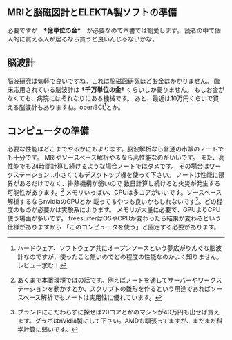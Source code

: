 
## MRIと脳磁図計とELEKTA製ソフトの準備

必要ですが　**†億単位の金†**　が必要なので本書では割愛します。
読者の中で個人的に買える人が居るなら買うと良いんじゃないかな。

## 脳波計

脳波研究は気軽で良いですね。これは脳磁図研究ほどお金はかかりません。
臨床応用されている脳波計は **†千万単位の金†** くらいしか要りません。
もしお金がなくても、病院にはそれなりにある機械です。
あと、最近は10万円くらいで買える脳波計もありますね。openBCI[^openbci]とか。

[^openbci]:ハードウェア、ソフトウェア共にオープンソースという夢広がりんぐな脳波計なのですが、使ったこと無いのでどの程度の性能なのかよく知りません。レビュー求む！

## コンピュータの準備

必要な性能はどこまでやるかにもよります。脳波解析なら普通の市販のノートでも十分です。
MRIやソースベース解析やるなら高性能なのがいいです。
また、高性能でも24時間計算し続けるような場合ノートではダメです。
その場合はワークステーション…小さくてもデスクトップ機を使って下さい。
ノートは性能に限界があるだけでなく、排熱機構が弱いので
数日計算し続けると火災が発生する可能性があります。[^note]
メモリいっぱい、CPUは多コアがいいです。ソースベース解析するならnvidiaのGPUとか
載ってるやつも良いかもしれないです[^nedan]。どの程度のものが必要かは実験系によります。
メモリが大量に必要で、GPUよりCPU使う場面が多いです。
freesurferはOSやCPUが変わったら結果が変わるという仕様がありますから
「このコンピュータを使う」と固定する必要があります。

[^note]:あくまで本番環境ではの話です。例えばノートを通してサーバーやワークステーションを動かすとか、スクリプトの雛形を作るという用途であればソースベース解析でもノートは実用性に優れています。

[^nedan]:ブランドにこだわらずに探せば20コアとかのマシンが40万円も出せば買えます。グラボはnVidia製にして下さい。AMDも頑張ってますが、まだまだ科学計算に弱いです。
